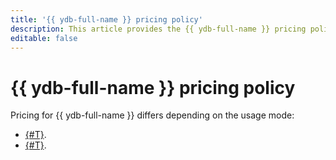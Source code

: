 ```yaml
---
title: '{{ ydb-full-name }} pricing policy'
description: This article provides the {{ ydb-full-name }} pricing policy.
editable: false
---
```


# {{ ydb-full-name }} pricing policy



Pricing for {{ ydb-full-name }} differs depending on the usage mode:

* [{#T}](serverless.md).
* [{#T}](dedicated.md).
